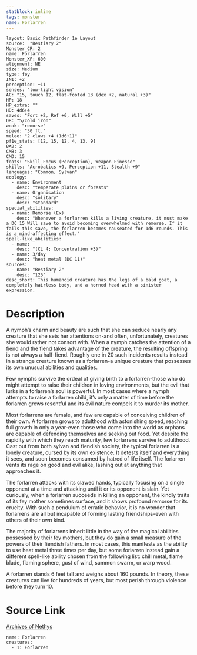 ```yaml
---
statblock: inline
tags: monster
name: Forlarren
---
```

```statblock
layout: Basic Pathfinder 1e Layout
source:  "Bestiary 2"
Monster_CR: 2
name: Forlarren
Monster_XP: 600
alignment: NE
size: Medium
type: fey
INI: +2
perception: +11
senses: "low-light vision"
AC: "15, touch 12, flat-footed 13 (dex +2, natural +3)"
HP: 18
HP_extra: ""
HD: 4d6+4
saves: "Fort +2, Ref +6, Will +5"
DR: "5/cold iron"
weak: "remorse"
speed: "30 ft."
melee: "2 claws +4 (1d6+1)"
pf1e_stats: [12, 15, 12, 4, 13, 9]
BAB: 2
CMB: 3
CMD: 15
feats: "Skill Focus (Perception), Weapon Finesse"
skills: "Acrobatics +9, Perception +11, Stealth +9"
languages: "Common, Sylvan"
ecology:
  - name: Environment
    desc: "temperate plains or forests"
  - name: Organisation
    desc: "solitary"
    desc: "standard"
special_abilities:
  - name: Remorse (Ex)
    desc: "Whenever a forlarren kills a living creature, it must make a DC 15 Will save to avoid becoming overwhelmed with remorse. If it fails this save, the forlarren becomes nauseated for 1d6 rounds. This is a mind-affecting effect."
spell-like_abilities:
  - name:
    desc: "(CL 4; Concentration +3)"
  - name: 3/day
    desc: "heat metal (DC 11)"
sources:
  - name: "Bestiary 2"
    desc: "125"
desc_short: This humanoid creature has the legs of a bald goat, a completely hairless body, and a horned head with a sinister expression.
```
# Description
A nymph’s charm and beauty are such that she can seduce nearly any creature that she sets her attentions on-and often, unfortunately, creatures she would rather not consort with. When a nymph catches the attention of a fiend and the fiend takes advantage of the creature, the resulting offspring is not always a half-fiend. Roughly one in 20 such incidents results instead in a strange creature known as a forlarren-a unique creature that possesses its own unusual abilities and qualities.

Few nymphs survive the ordeal of giving birth to a forlarren-those who do might attempt to raise their children in loving environments, but the evil that lurks in a forlarren’s soul is powerful. In most cases where a nymph attempts to raise a forlarren child, it’s only a matter of time before the forlarren grows resentful and its evil nature compels it to murder its mother.

Most forlarrens are female, and few are capable of conceiving children of their own. A forlarren grows to adulthood with astonishing speed, reaching full growth in only a year-even those who come into the world as orphans are capable of defending themselves and seeking out food. Yet despite the rapidity with which they reach maturity, few forlarrens survive to adulthood. Cast out from both sylvan and fiendish society, the typical forlarren is a lonely creature, cursed by its own existence. It detests itself and everything it sees, and soon becomes consumed by hatred of life itself. The forlarren vents its rage on good and evil alike, lashing out at anything that approaches it.

The forlarren attacks with its clawed hands, typically focusing on a single opponent at a time and attacking until it or its opponent is slain. Yet curiously, when a forlarren succeeds in killing an opponent, the kindly traits of its fey mother sometimes surface, and it shows profound remorse for its cruelty. With such a pendulum of erratic behavior, it is no wonder that forlarrens are all but incapable of forming lasting friendships-even with others of their own kind.

The majority of forlarrens inherit little in the way of the magical abilities possessed by their fey mothers, but they do gain a small measure of the powers of their fiendish fathers. In most cases, this manifests as the ability to use heat metal three times per day, but some forlarren instead gain a different spell-like ability chosen from the following list: chill metal, flame blade, flaming sphere, gust of wind, summon swarm, or warp wood.

A forlarren stands 6 feet tall and weighs about 160 pounds. In theory, these creatures can live for hundreds of years, but most perish through violence before they turn 10.
# Source Link
[Archives of Nethys](https://aonprd.com/MonsterDisplay.aspx?ItemName=Forlarren)
```encounter-table
name: Forlarren
creatures:
  - 1: Forlarren
```
